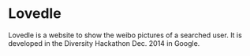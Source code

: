 Lovedle
=======

Lovedle is a website to show the weibo pictures of a searched user. It is developed in the Diversity Hackathon Dec. 2014 in Google.
